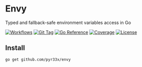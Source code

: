 # Envy
Typed and fallback-safe environment variables access in Go

[![Workflows](https://img.shields.io/github/actions/workflow/status/pyr33x/envy/test.yml?label=tests&labelColor=blue&color=gray)](https://github.com/Pyr33x/envy/actions)
[![Git Tag](https://img.shields.io/github/v/tag/pyr33x/envy?include_prereleases&sort=date&labelColor=blue&color=gray)](https://github.com/Pyr33x/envy/tags)
[![Go Reference](https://pkg.go.dev/badge/github.com/pyr33x/envy.svg)](https://pkg.go.dev/github.com/pyr33x/envy)
[![Coverage](https://codecov.io/gh/pyr33x/envy/branch/master/graph/badge.svg)](https://codecov.io/gh/pyr33x/envy)
[![License](https://img.shields.io/github/license/pyr33x/envy?color=blue)](https://github.com/pyr33x/envy/blob/master/LICENSE)

## Install
```sh
go get github.com/pyr33x/envy
```
